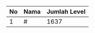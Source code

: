 | No | Nama            | Jumlah Level |
|----|-----------------|--------------|
| 1  | #    |    1637        |
